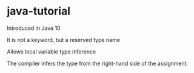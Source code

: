 # java-tutorial

Introduced in Java 10

It is not a keyword, but a reserved type name

Allows local variable type inference

The compiler infers the type from the right-hand side of the assignment.